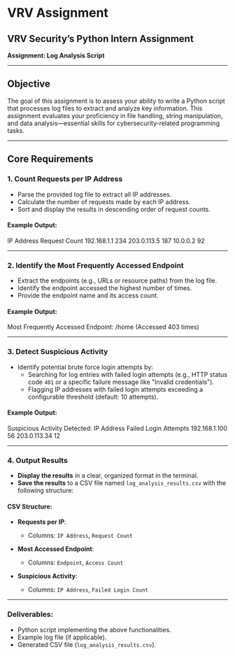 # VRV Assignment

## VRV Security’s Python Intern Assignment  
**Assignment: Log Analysis Script**

---

## Objective  
The goal of this assignment is to assess your ability to write a Python script that processes log files to extract and analyze key information. This assignment evaluates your proficiency in file handling, string manipulation, and data analysis—essential skills for cybersecurity-related programming tasks.

---

## Core Requirements  

### 1. **Count Requests per IP Address**  
- Parse the provided log file to extract all IP addresses.  
- Calculate the number of requests made by each IP address.  
- Sort and display the results in descending order of request counts.  

#### Example Output:
IP Address    Request Count
192.168.1.1   234
203.0.113.5   187
10.0.0.2      92


---

### 2. **Identify the Most Frequently Accessed Endpoint**  
- Extract the endpoints (e.g., URLs or resource paths) from the log file.  
- Identify the endpoint accessed the highest number of times.  
- Provide the endpoint name and its access count.  

#### Example Output:
Most Frequently Accessed Endpoint:
/home (Accessed 403 times)



---

### 3. **Detect Suspicious Activity**  
- Identify potential brute force login attempts by:  
  - Searching for log entries with failed login attempts (e.g., HTTP status code `401` or a specific failure message like "Invalid credentials").  
  - Flagging IP addresses with failed login attempts exceeding a configurable threshold (default: 10 attempts).  

#### Example Output:
Suspicious Activity Detected:
IP Address       Failed Login Attempts
192.168.1.100    56
203.0.113.34     12


---

### 4. **Output Results**  
- **Display the results** in a clear, organized format in the terminal.  
- **Save the results** to a CSV file named `log_analysis_results.csv` with the following structure:  

#### CSV Structure:  
- **Requests per IP**:  
  - Columns: `IP Address`, `Request Count`  

- **Most Accessed Endpoint**:  
  - Columns: `Endpoint`, `Access Count`  

- **Suspicious Activity**:  
  - Columns: `IP Address`, `Failed Login Count`  

---

### Deliverables:  
- Python script implementing the above functionalities.  
- Example log file (if applicable).  
- Generated CSV file (`log_analysis_results.csv`).  
